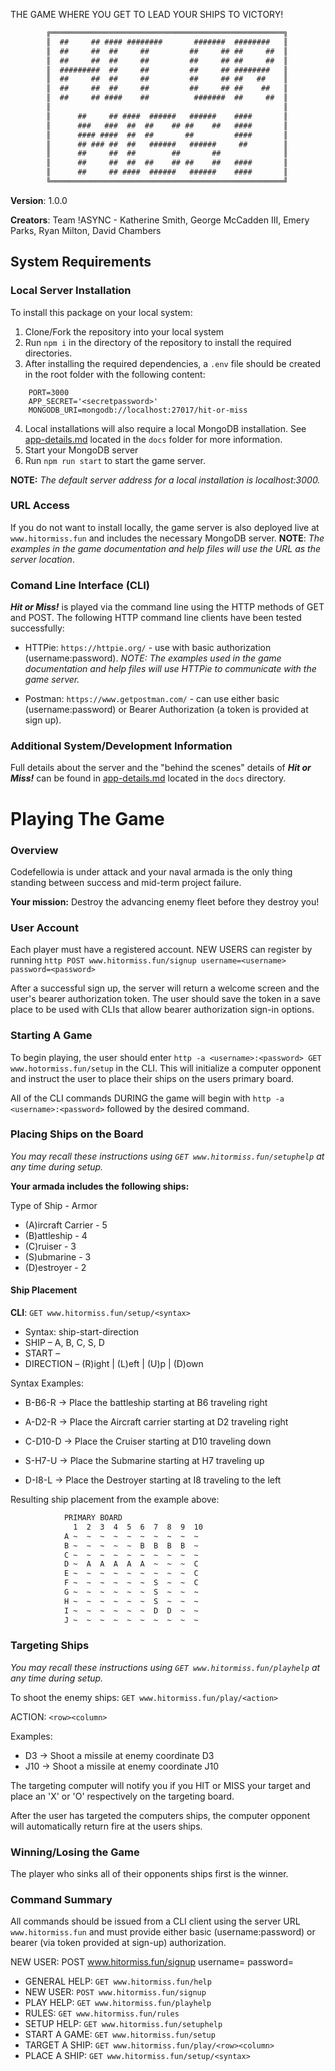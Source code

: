 THE GAME WHERE YOU GET TO LEAD YOUR SHIPS TO VICTORY!
```txt
        ╔════════════════════════════════════════════════════╗
        ║  ##     ## #### ########       #######  ########   ║
        ║  ##     ##  ##     ##         ##     ## ##     ##  ║
        ║  ##     ##  ##     ##         ##     ## ##     ##  ║
        ║  #########  ##     ##         ##     ## ########   ║
        ║  ##     ##  ##     ##         ##     ## ##   ##    ║
        ║  ##     ##  ##     ##         ##     ## ##    ##   ║
        ║  ##     ## ####    ##          #######  ##     ##  ║
        ║                                                    ║
        ║      ##     ## ####  ######   ######    ####       ║
        ║      ###   ###  ##  ##    ## ##    ##   ####       ║
        ║      #### ####  ##  ##       ##         ####       ║
        ║      ## ### ##  ##   ######   ######     ##        ║
        ║      ##     ##  ##        ##       ##              ║
        ║      ##     ##  ##  ##    ## ##    ##   ####       ║
        ║      ##     ## ####  ######   ######    ####       ║
        ╚════════════════════════════════════════════════════╝
```
**Version**: 1.0.0

**Creators**: Team !ASYNC - Katherine Smith, George McCadden III, Emery Parks, Ryan Milton, David Chambers

## System Requirements
### Local Server Installation
To install this package on your local system:
1. Clone/Fork the repository into your local system
2. Run ```npm i``` in the directory of the repository to install the required directories.
3. After installing the required dependencies, a `.env` file should be created in the root folder with the following content:
```
    PORT=3000
    APP_SECRET='<secretpassword>'
    MONGODB_URI=mongodb://localhost:27017/hit-or-miss

```
4. Local installations will also require a local MongoDB installation.  See [app-details.md](./docs/app-details.md) located in the `docs` folder for more information.
5. Start your MongoDB server
6. Run ```npm run start``` to start the game server.

**NOTE:** *The default server address for a local installation is localhost:3000.*

### URL Access
If you do not want to install locally, the game server is also deployed live at `www.hitormiss.fun` and includes the necessary MongoDB server.  **NOTE**: *The examples in the game documentation and help files will use the URL as the server location*.

### Comand Line Interface (CLI)
***Hit or Miss!*** is played via the command line using the HTTP methods of GET and POST. The following HTTP command line clients have been tested successfully:

* HTTPie: `https://httpie.org/` - use with basic authorization (username:password). *NOTE:*  *The examples used in the game documentation and help files will use HTTPie to communicate with the game server.*

* Postman: `https://www.getpostman.com/` - can use either basic (username:password) or Bearer Authorization (a token is provided at sign up).

### Additional System/Development Information
Full details about the server and the "behind the scenes" details of ***Hit or Miss!*** can be found in [app-details.md](./docs/app-details.md) located in the `docs` directory.

# Playing The Game
### Overview
Codefellowia is under attack and your naval armada is the only thing standing between success and mid-term project failure.

**Your mission:** Destroy the advancing enemy fleet before they destroy you!

### User Account
Each player must have a registered account.  NEW USERS can register by running `http POST www.hitormiss.fun/signup username=<username> password=<password>`

After a successful sign up, the server will return a welcome screen and the user's bearer authorization token.  The user should save the token in a save place to be used with CLIs that allow bearer authorization sign-in options.

### Starting A Game
To begin playing, the user should enter `http -a <username>:<password> GET www.hotormiss.fun/setup` in the CLI.  This will initialize a computer opponent and instruct the user to place their ships on the users primary board.

All of the CLI commands DURING the game will begin with `http -a <username>:<password>` followed by the desired command.

### Placing Ships on the Board
*You may recall these instructions using `GET www.hitormiss.fun/setuphelp` at any time during setup.*

**Your armada includes the following ships:**

Type of Ship - Armor
 * (A)ircraft Carrier - 5
 * (B)attleship - 4
 * (C)ruiser - 3
 * (S)ubmarine - 3
 * (D)estroyer - 2

#### Ship Placement
**CLI**: `GET www.hitormiss.fun/setup/<syntax>`

* Syntax: ship-start-direction
* SHIP – A, B, C, S, D
* START – <row><column>
* DIRECTION – (R)ight | (L)eft | (U)p | (D)own

Syntax Examples:
- B-B6-R  -> Place the battleship starting at B6 traveling right

- A-D2-R  -> Place the Aircraft carrier starting at D2 traveling right

- C-D10-D -> Place the Cruiser starting at D10 traveling down

- S-H7-U  -> Place the Submarine starting at H7 traveling up

- D-I8-L  -> Place the Destroyer starting at I8 traveling to the left

Resulting ship placement from the example above:
```txt
            PRIMARY BOARD
              1  2  3  4  5  6  7  8  9  10
            A ~  ~  ~  ~  ~  ~  ~  ~  ~  ~
            B ~  ~  ~  ~  ~  B  B  B  B  ~
            C ~  ~  ~  ~  ~  ~  ~  ~  ~  ~
            D ~  A  A  A  A  A  ~  ~  ~  C
            E ~  ~  ~  ~  ~  ~  ~  ~  ~  C
            F ~  ~  ~  ~  ~  ~  S  ~  ~  C
            G ~  ~  ~  ~  ~  ~  S  ~  ~  ~
            H ~  ~  ~  ~  ~  ~  S  ~  ~  ~
            I ~  ~  ~  ~  ~  ~  D  D  ~  ~
            J ~  ~  ~  ~  ~  ~  ~  ~  ~  ~
```
### Targeting Ships
*You may recall these instructions using `GET www.hitormiss.fun/playhelp` at any time during setup.*

To shoot the enemy ships: `GET www.hitormiss.fun/play/<action>`

ACTION: `<row><column>`

Examples:
* D3  ->  Shoot a missile at enemy coordinate D3
* J10 ->  Shoot a missile at enemy coordinate J10

The targeting computer will notify you if you HIT or MISS your target and place an 'X' or 'O' respectively on the targeting board.

After the user has targeted the computers ships, the computer opponent will automatically return fire at the users ships.

### Winning/Losing the Game
The player who sinks all of their opponents ships first is the winner.

### Command Summary
All commands should be issued from a CLI client using the server URL `www.hitormiss.fun` and must provide either basic (username:password) or bearer (via token provided at sign-up) authorization.

NEW USER: POST www.hitormiss.fun/signup username=<username> password=<pass>

* GENERAL HELP: `GET www.hitormiss.fun/help`
* NEW USER: `POST www.hitormiss.fun/signup`
* PLAY HELP: `GET www.hitormiss.fun/playhelp`
* RULES: `GET www.hitormiss.fun/rules`
* SETUP HELP: `GET www.hitormiss.fun/setuphelp`
* START A GAME: `GET www.hitormiss.fun/setup`
* TARGET A SHIP: `GET www.hitormiss.fun/play/<row><column>`
* PLACE A SHIP: `GET www.hitormiss.fun/setup/<syntax>`




